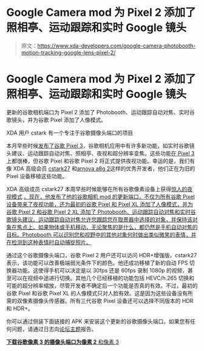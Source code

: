# Google Camera mod 为 Pixel 2 添加了照相亭、运动跟踪和实时 Google 镜头

> 原文：<https://www.xda-developers.com/google-camera-photobooth-motion-tracking-google-lens-pixel-2/>

# Google Camera mod 为 Pixel 2 添加了照相亭、运动跟踪和实时 Google 镜头

更新的谷歌相机端口为 Pixel 2 添加了 Photobooth、运动跟踪自动对焦、实时谷歌镜头，并为谷歌 Pixel 添加了人像模式。

XDA 用户 cstark 有一个专注于谷歌摄像头端口的项目

本月早些时候[发布了谷歌 Pixel 3](https://www.xda-developers.com/google-pixel-3-google-pixel-3-xl-specs-features-pricing-availability/)，谷歌相机应用中有许多新功能，如实时谷歌镜头建议、运动跟踪自动对焦、照相亭、夜视和超分辨率变焦。这些功能[在 Pixel 3](https://www.xda-developers.com/google-pixel-3-xl-camera-software-design-pixel-stand/) 上都很棒，但谷歌 Pixel 和谷歌 Pixel 2 将正式提供夜视功能。幸运的是，我们有像 XDA 高级会员 [cstark27](https://forum.xda-developers.com/member.php?u=2712580) 和[arnova a8g 2](https://forum.xda-developers.com/member.php?u=4860033)这样的优秀开发者，他们正在为旧的 Pixel 设备移植这些功能。

XDA 高级成员 cstark27 本周早些时候能够在所有谷歌像素设备上获得[惊人的夜视模式](https://www.xda-developers.com/google-pixel-night-sight-google-camera-review/) [。现在，他发布了他的谷歌相机 mod 的更新端口，不仅为所有谷歌 Pixel 设备带来了夜视功能，还为最初的谷歌 Pixel 和 Pixel XL 添加了人像模式，并为谷歌 Pixel 2 和谷歌 Pixel 2 XL 添加了 Photobooth、运动跟踪自动对焦和实时谷歌镜头建议。运动跟踪自动对焦允许您跟踪您在取景器中选择的对象，并保持该对象在焦点上。如果物体或手机移动，无论聚焦的是什么，都仍然是手机自动对焦的目标。Photobooth 可以识别您和视野中的其他对象何时做出类似微笑的表情，并在检测到这种表情时自动捕捉照片。](https://www.xda-developers.com/google-camera-night-sight-google-pixel-3-google-pixel-2-google-pixel/)

通过这个谷歌摄像头端口，谷歌 Pixel 2 用户还可以访问 HDR+增强版，cstark27 表示，该功能可以改善极端弱光条件下的颜色。他还成功移植了新的自动 FPS 切换器功能。这使得手机可以决定是以 30fps 还是 60fps 录制 1080p 的视频，甚至可以在视频中途进行切换。其他几个已经移植的功能包括 HEVC/h.265 切换和可能的超分辨率缩放，尽管开发者不确定后一个功能是否真的有效。不过，最初的谷歌 Pixel 和谷歌 Pixel XL 的人像模式只对人脸有效。这是因为这些设备没有所需的双像素摄像头传感器。所有三代谷歌 Pixel 设备还可以选择不同版本的 HDR 和 HDR+。

你可以通过侧装下面链接的 APK 来安装这个更新的谷歌摄像头端口。如果您有任何问题，请通过日志向[论坛主题](https://forum.xda-developers.com/showpost.php?p=77991579&postcount=241)报告。

[**下载谷歌像素 3 的摄像头端口为像素 2** 和像素 3](https://www.androidfilehost.com/?fid=11410932744536990094)
